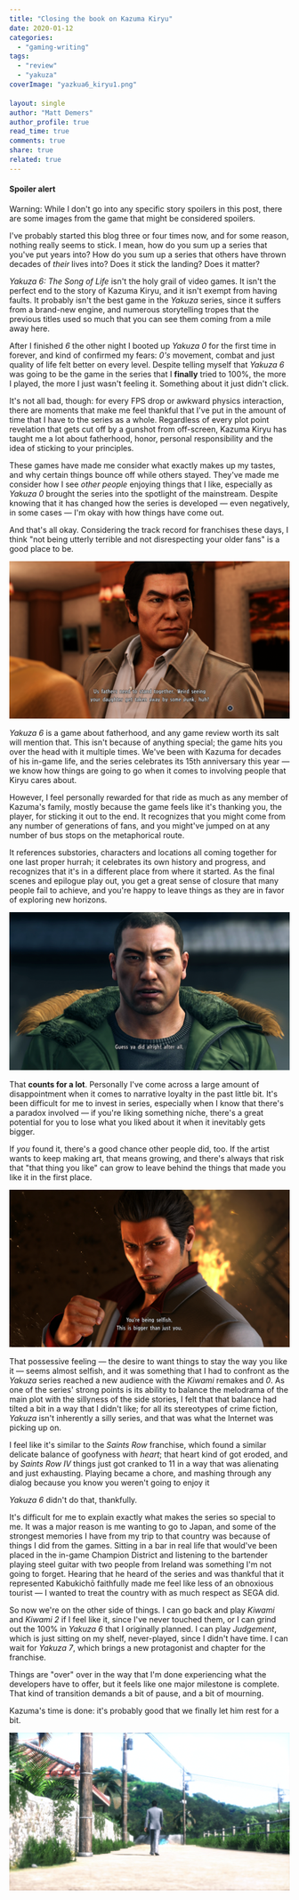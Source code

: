 ```yaml
---
title: "Closing the book on Kazuma Kiryu"
date: 2020-01-12
categories: 
  - "gaming-writing"
tags: 
  - "review"
  - "yakuza"
coverImage: "yazkua6_kiryu1.png"

layout: single
author: "Matt Demers"
author_profile: true
read_time: true
comments: true
share: true
related: true
---
```


#### Spoiler alert

Warning: While I don't go into any specific story spoilers in this post, there are some images from the game that might be considered spoilers.

I've probably started this blog three or four times now, and for some reason, nothing really seems to stick. I mean, how do you sum up a series that you've put years into? How do you sum up a series that others have thrown decades of _their_ lives into? Does it stick the landing? Does it matter?

_Yakuza 6: The Song of Life_ isn't the holy grail of video games. It isn't the perfect end to the story of Kazuma Kiryu, and it isn't exempt from having faults. It probably isn't the best game in the _Yakuza_ series, since it suffers from a brand-new engine, and numerous storytelling tropes that the previous titles used so much that you can see them coming from a mile away here.

After I finished _6_ the other night I booted up _Yakuza_ _0_ for the first time in forever, and kind of confirmed my fears: _0's_ movement, combat and just quality of life felt better on every level. Despite telling myself that _Yakuza 6_ was going to be the game in the series that I **finally** tried to 100%, the more I played, the more I just wasn't feeling it. Something about it just didn't click.

It's not all bad, though: for every FPS drop or awkward physics interaction, there are moments that make me feel thankful that I've put in the amount of time that I have to the series as a whole. Regardless of every plot point revelation that gets cut off by a gunshot from off-screen, Kazuma Kiryu has taught me a lot about fatherhood, honor, personal responsibility and the idea of sticking to your principles.

These games have made me consider what exactly makes up my tastes, and why certain things bounce off while others stayed. They've made me consider how I see _other people_ enjoying things that I like, especially as _Yakuza 0_ brought the series into the spotlight of the mainstream. Despite knowing that it has changed how the series is developed — even negatively, in some cases — I'm okay with how things have come out.

And that's all okay. Considering the track record for franchises these days, I think "not being utterly terrible and not disrespecting your older fans" is a good place to be.

![](/assets/images/2020010918545696-1024x576.png)

_Yakuza 6_ is a game about fatherhood, and any game review worth its salt will mention that. This isn't because of anything special; the game hits you over the head with it multiple times. We've been with Kazuma for decades of his in-game life, and the series celebrates its 15th anniversary this year — we know how things are going to go when it comes to involving people that Kiryu cares about.

However, I feel personally rewarded for that ride as much as any member of Kazuma's family, mostly because the game feels like it's thanking you, the player, for sticking it out to the end. It recognizes that you might come from any number of generations of fans, and you might've jumped on at any number of bus stops on the metaphorical route.

It references substories, characters and locations all coming together for one last proper hurrah; it celebrates its own history and progress, and recognizes that it's in a different place from where it started. As the final scenes and epilogue play out, you get a great sense of closure that many people fail to achieve, and you're happy to leave things as they are in favor of exploring new horizons.

![](/assets/images/2020011002115177-1024x576.png)

That **counts for a lot**. Personally I've come across a large amount of disappointment when it comes to narrative loyalty in the past little bit. It's been difficult for me to invest in series, especially when I know that there's a paradox involved — if you're liking something niche, there's a great potential for you to lose what you liked about it when it inevitably gets bigger.

If _you_ found it, there's a good chance other people did, too. If the artist wants to keep making art, that means growing, and there's always that risk that "that thing you like" can grow to leave behind the things that made you like it in the first place.

![](/assets/images/2020010918201781-1024x576.png)

That possessive feeling — the desire to want things to stay the way you like it — seems almost selfish, and it was something that I had to confront as the _Yakuza_ series reached a new audience with the _Kiwami_ remakes and _0_. As one of the series' strong points is its ability to balance the melodrama of the main plot with the sillyness of the side stories, I felt that that balance had tilted a bit in a way that I didn't like; for all its stereotypes of crime fiction, _Yakuza_ isn't inherently a silly series, and that was what the Internet was picking up on.

I feel like it's similar to the _Saints Row_ franchise, which found a similar delicate balance of goofyness with _heart_; that heart kind of got eroded, and by _Saints Row IV_ things just got cranked to 11 in a way that was alienating and just exhausting. Playing became a chore, and mashing through any dialog because you know you weren't going to enjoy it

_Yakuza 6_ didn't do that, thankfully.

It's difficult for me to explain exactly what makes the series so special to me. It was a major reason is me wanting to go to Japan, and some of the strongest memories I have from my trip to that country was because of things I did from the games. Sitting in a bar in real life that would've been placed in the in-game Champion District and listening to the bartender playing steel guitar with two people from Ireland was something I'm not going to forget. Hearing that he heard of the series and was thankful that it represented Kabukichō faithfully made me feel like less of an obnoxious tourist — I wanted to treat the country with as much respect as SEGA did.

So now we're on the other side of things. I can go back and play _Kiwami_ and _Kiwami 2_ if I feel like it, since I've never touched them, or I can grind out the 100% in _Yakuza 6_ that I originally planned. I can play _Judgement_, which is just sitting on my shelf, never-played, since I didn't have time. I can wait for _Yakuza 7_, which brings a new protagonist and chapter for the franchise.

Things are "over" over in the way that I'm done experiencing what the developers have to offer, but it feels like one major milestone is complete. That kind of transition demands a bit of pause, and a bit of mourning.

Kazuma's time is done: it's probably good that we finally let him rest for a bit.

![](/assets/images/2020011002223730-1024x576.png)
